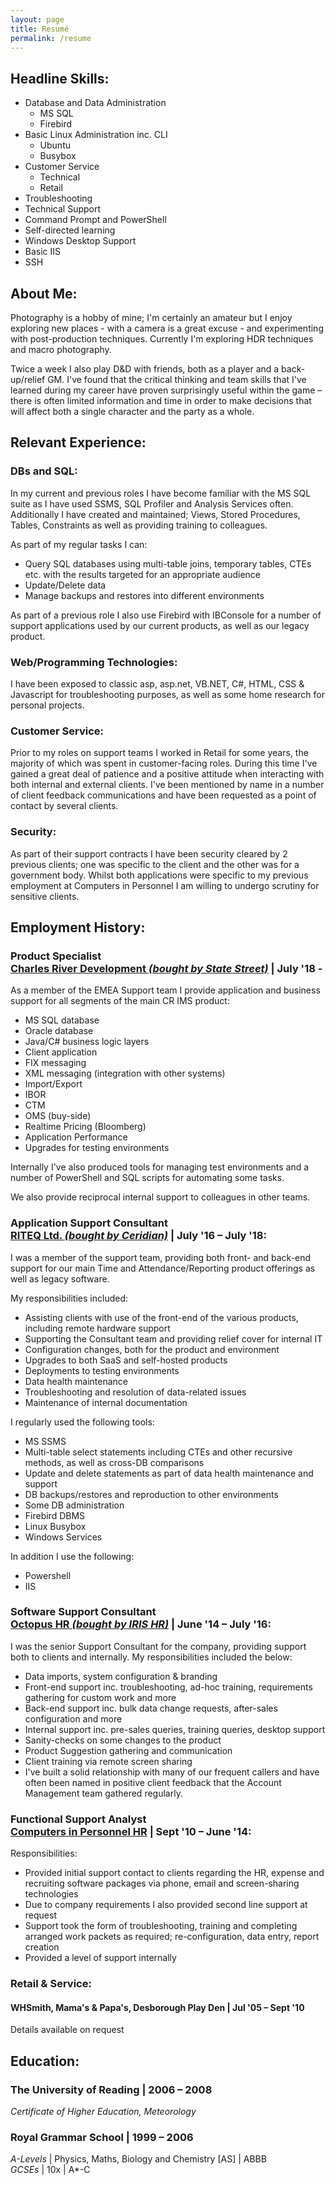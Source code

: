 ```yaml
---
layout: page
title: Resumé
permalink: /resume
---
```

## Headline Skills:

* Database and Data Administration
	* MS SQL
	* Firebird
* Basic Linux Administration inc. CLI
	* Ubuntu
	* Busybox
* Customer Service
	* Technical
	* Retail
* Troubleshooting
* Technical Support
* Command Prompt and PowerShell
* Self-directed learning
* Windows Desktop Support
* Basic IIS
* SSH

## About Me:

Photography is a hobby of mine; I'm certainly an amateur but I enjoy exploring new places - with a camera is a great excuse - and experimenting with post-production techniques. Currently I'm exploring HDR techniques and macro photography.

Twice a week I also play D&D with friends, both as a player and a back-up/relief GM. I've found that the critical thinking and team skills that I've learned during my career have proven surprisingly useful within the game – there is often limited information and time in order to make decisions that will affect both a single character and the party as a whole.

## Relevant Experience:

### DBs and SQL:

In my current and previous roles I have become familiar with the MS SQL suite as I have used SSMS, SQL Profiler and Analysis Services often. Additionally I have created and maintained; Views, Stored Procedures, Tables, Constraints as well as providing training to colleagues.

As part of my regular tasks I can:

* Query SQL databases using multi-table joins, temporary tables, CTEs etc. with the results targeted for an appropriate audience
* Update/Delete data
* Manage backups and restores into different environments

As part of a previous role I also use Firebird with IBConsole for a number of support applications used by our current products, as well as our legacy product.

### Web/Programming Technologies:

I have been exposed to classic asp, asp.net, VB.NET, C#, HTML, CSS & Javascript for troubleshooting purposes, as well as some home research for personal projects.

### Customer Service:

Prior to my roles on support teams I worked in Retail for some years, the majority of which was spent in customer-facing roles. During this time I've gained a great deal of patience and a positive attitude when interacting with both internal and external clients. I've been mentioned by name in a number of client feedback communications and have been requested as a point of contact by several clients.

### Security:

As part of their support contracts I have been security cleared by 2 previous clients; one was specific to the client and the other was for a government body. Whilst both applications were specific to my previous employment at Computers in Personnel I am willing to undergo scrutiny for sensitive clients.

## Employment History:

### Product Specialist<br>[Charles River Development _(bought by State Street)_](https://crd.com) | July '18 -

As a member of the EMEA Support team I provide application and business support for all segments of the main CR IMS product:

* MS SQL database
* Oracle database
* Java/C# business logic layers
* Client application
* FIX messaging
* XML messaging (integration with other systems)
* Import/Export
* IBOR
* CTM
* OMS (buy-side)
* Realtime Pricing (Bloomberg)
* Application Performance
* Upgrades for testing environments

Internally I've also produced tools for managing test environments and a number of PowerShell and SQL scripts for automating some tasks.

We also provide reciprocal internal support to colleagues in other teams.

### Application Support Consultant<br>[RITEQ Ltd. _(bought by Ceridian)_](https://www.ceridian.com/uk/riteq) | July '16 – July '18:  

I was a member of the support team, providing both front- and back-end support for our main Time and Attendance/Reporting product offerings as well as legacy software.

My responsibilities included:

* Assisting clients with use of the front-end of the various products, including remote hardware support
* Supporting the Consultant team and providing relief cover for internal IT
* Configuration changes, both for the product and environment
* Upgrades to both SaaS and self-hosted products
* Deployments to testing environments
* Data health maintenance
* Troubleshooting and resolution of data-related issues
* Maintenance of internal documentation

I regularly used the following tools:

* MS SSMS
* Multi-table select statements including CTEs and other recursive methods, as well as cross-DB comparisons
* Update and delete statements as part of data health maintenance and support
* DB backups/restores and reproduction to other environments
* Some DB administration
* Firebird DBMS
* Linux Busybox
* Windows Services

In addition I use the following:

* Powershell
* IIS

### Software Support Consultant<br>[Octopus HR  _(bought by IRIS HR)_](https://irishr.co.uk) | June '14 – July '16:  

I was the senior Support Consultant for the company, providing support both to clients and internally. My responsibilities included the below:

* Data imports, system configuration & branding
* Front-end support inc. troubleshooting, ad-hoc training, requirements gathering for custom work and more
* Back-end support inc. bulk data change requests, after-sales configuration and more
* Internal support inc. pre-sales queries, training queries, desktop support
* Sanity-checks on some changes to the product
* Product Suggestion gathering and communication
* Client training via remote screen sharing
* I've built a solid relationship with many of our frequent callers and have often been named in positive client feedback that the Account Management team gathered regularly.
 
### Functional Support Analyst<br>[Computers in Personnel HR](https://www.ciphr.com) | Sept '10 – June '14:

Responsibilities:

* Provided initial support contact to clients regarding the HR, expense and recruiting software packages via phone, email and screen-sharing technologies
* Due to company requirements I also provided second line support at request
* Support took the form of troubleshooting, training and completing arranged work packets as required; re-configuration, data entry, report creation
* Provided a level of support internally

### Retail & Service:
#### WHSmith, Mama's & Papa's, Desborough Play Den | Jul '05 – Sept '10

Details available on request

## Education:

### The University of Reading | 2006 – 2008

_Certificate of Higher Education, Meteorology_

### Royal Grammar School | 1999 – 2006

_A-Levels_ | Physics, Maths, Biology and Chemistry [AS] | ABBB  
_GCSEs_ | 10x | A*-C